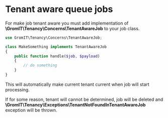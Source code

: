 # Tenant aware queue jobs

For make job tenant aware you must add implementation of **\GromIT\Tenancy\Concerns\TenantAwareJob** to your job class.

```php
use GromIT\Tenancy\Concerns\TenantAwareJob;

class MakeSomething implements TenantAwareJob
{
    public function handle($job, $payload)
    {
        // do something        
    }
}
```

This will automatically make current tenant current when job will start processing.

If for some reason, tenant will cannot be determined, job will be deleted and **\GromIT\Tenancy\Exceptions\TenantNotFoundInTenantAwareJob** exception will be thrown.